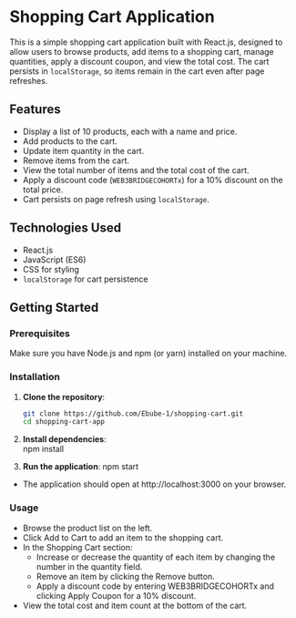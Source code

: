 # Shopping Cart Application

This is a simple shopping cart application built with React.js, designed to allow users to browse products, add items to a shopping cart, manage quantities, apply a discount coupon, and view the total cost. The cart persists in `localStorage`, so items remain in the cart even after page refreshes.

## Features

- Display a list of 10 products, each with a name and price.
- Add products to the cart.
- Update item quantity in the cart.
- Remove items from the cart.
- View the total number of items and the total cost of the cart.
- Apply a discount code (`WEB3BRIDGECOHORTx`) for a 10% discount on the total price.
- Cart persists on page refresh using `localStorage`.

## Technologies Used

- React.js
- JavaScript (ES6)
- CSS for styling
- `localStorage` for cart persistence

## Getting Started

### Prerequisites

Make sure you have Node.js and npm (or yarn) installed on your machine.

### Installation

1. **Clone the repository**:

   ```bash
   git clone https://github.com/Ebube-1/shopping-cart.git
   cd shopping-cart-app

2. **Install dependencies**:   
npm install

3. **Run the application**:
npm start

- The application should open at http://localhost:3000 on your browser.

### Usage

-	Browse the product list on the left.
-	Click Add to Cart to add an item to the shopping cart.
-	In the Shopping Cart section:
	-	Increase or decrease the quantity of each item by changing the number in the quantity field.
	-	Remove an item by clicking the Remove button.
	-	Apply a discount code by entering WEB3BRIDGECOHORTx and clicking Apply Coupon for a 10% discount.
-	View the total cost and item count at the bottom of the cart.



